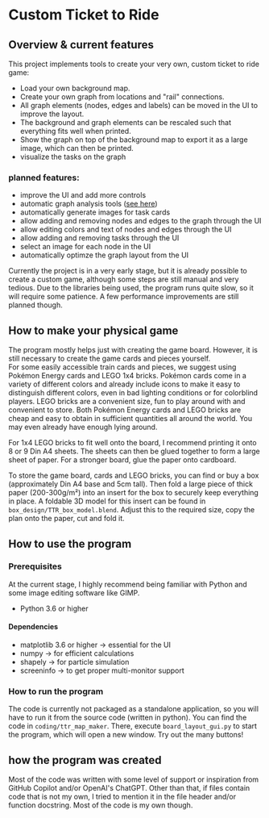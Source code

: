 # Custom Ticket to Ride
## Overview & current features
This project implements tools to create your very own, custom ticket to ride game:
- Load your own background map.
- Create your own graph from locations and "rail" connections.
- All graph elements (nodes, edges and labels) can be moved in the UI to improve the layout.
- The background and graph elements can be rescaled such that everything fits well when printed.
- Show the graph on top of the background map to export it as a large image, which can then be printed. 
- visualize the tasks on the graph

### planned features:
- improve the UI and add more controls
- automatic graph analysis tools ([see here](https://towardsdatascience.com/playing-ticket-to-ride-like-a-computer-programmer-2129ac4909d9))
- automatically generate images for task cards
- allow adding and removing nodes and edges to the graph through the UI
- allow editing colors and text of nodes and edges through the UI
- allow adding and removing tasks through the UI
- select an image for each node in the UI
- automatically optimze the graph layout from the UI

Currently the project is in a very early stage, but it is already possible to create a custom game, although some steps are still manual and very tedious. Due to the libraries being used, the program runs quite slow, so it will require some patience. A few performance improvements are still planned though.

## How to make your physical game
The program mostly helps just with creating the game board. However, it is still necessary to create the game cards and pieces yourself.  
For some easily accessible train cards and pieces, we suggest using Pokémon Energy cards and LEGO 1x4 bricks. Pokémon cards come in a variety of different colors and already include icons to make it easy to distinguish different colors, even in bad lighting conditions or for colorblind players. LEGO bricks are a convenient size, fun to play around with and convenient to store. Both Pokémon Energy cards and LEGO bricks are cheap and easy to obtain in sufficient quantities all around the world. You may even already have enough lying around.

For 1x4 LEGO bricks to fit well onto the board, I recommend printing it onto 8 or 9 Din A4 sheets. The sheets can then be glued together to form a large sheet of paper. For a stronger board, glue the paper onto cardboard.

To store the game board, cards and LEGO bricks, you can find or buy a box (approximately Din A4 base and 5cm tall). Then fold a large piece of thick paper (200-300g/m²) into an insert for the box to securely keep everything in place. A foldable 3D model for this insert can be found in `box_design/TTR_box_model.blend`. Adjust this to the required size, copy the plan onto the paper, cut and fold it.

## How to use the program
### Prerequisites
At the current stage, I highly recommend being familiar with Python and some image editing software like GIMP.
- Python 3.6 or higher
#### Dependencies
- matplotlib 3.6 or higher -> essential for the UI
- numpy -> for efficient calculations
- shapely -> for particle simulation
- screeninfo -> to get proper multi-monitor support

### How to run the program
The code is currently not packaged as a standalone application, so you will have to run it from the source code (written in python). You can find the code in `coding/ttr_map_maker`. There, execute `board_layout_gui.py` to start the program, which will open a new window. Try out the many buttons!


## how the program was created
Most of the code was written with some level of support or inspiration from GitHub Copilot and/or OpenAI's ChatGPT. Other than that, if files contain code that is not my own, I tried to mention it in the file header and/or function docstring. Most of the code is my own though.